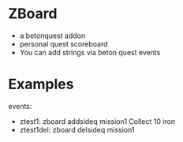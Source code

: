 # ZBoard
 - a betonquest addon
 - personal quest scoreboard
 - You can add strings via beton quest events
 # Examples
 events:
   - ztest1: zboard addsideq mission1 Collect 10 iron 
   - ztest1del: zboard delsideq mission1
 
